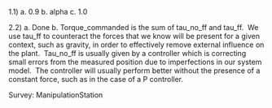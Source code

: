1.1) 
	a. 0.9
	b. alpha
	c. 1.0

2.2)
	a. Done
	b. Torque_commanded is the sum of tau_no_ff and tau_ff.  We use tau_ff to counteract the forces that we know will be present for a given context, such as gravity, in order to effectively remove external influence on the plant.  Tau_no_ff is usually given by a controller which is correcting small errors from the measured position due to imperfections in our system model.  The controller will usually perform better without the presence of a constant force, such as in the case of a P controller.

Survey: ManipulationStation
